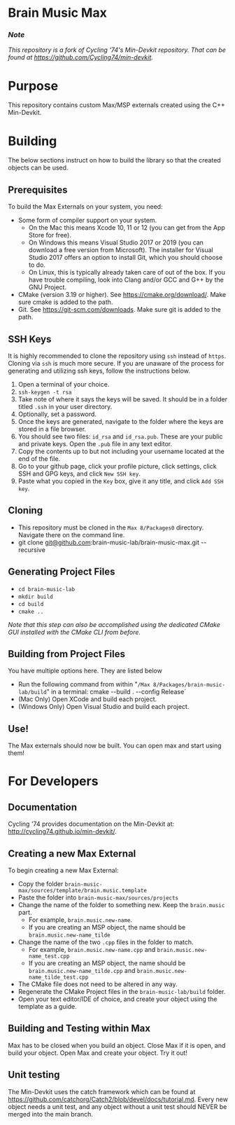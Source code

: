 # Brain Music Max

### *Note*
*This repository is a fork of Cycling '74's Min-Devkit repository. That can be found at https://github.com/Cycling74/min-devkit.*

# Purpose
This repository contains custom Max/MSP externals created using the C++ Min-Devkit. 

# Building
The below sections instruct on how to build the library so that the created objects can be used.

## Prerequisites
To build the Max Externals on your system, you need: 
* Some form of compiler support on your system.
    * On the Mac this means Xcode 10, 11 or 12 (you can get from the App Store for free).
    * On Windows this means Visual Studio 2017 or 2019 (you can download a free version from Microsoft). The installer for Visual Studio 2017 offers an option to install Git, which you should choose to do.
    * On Linux, this is typically already taken care of out of the box. If you have trouble compiling, look into Clang and/or GCC and G++ by the GNU Project.
* CMake (version 3.19 or higher). See https://cmake.org/download/. Make sure cmake is added to the path.
* Git. See https://git-scm.com/downloads. Make sure git is added to the path.

## SSH Keys
It is highly recommended to clone the repository using `ssh` instead of `https`. Cloning via `ssh` is much more secure. If you are unaware of the process for generating and utilizing ssh keys, follow the instructions below.
1. Open a terminal of your choice.
2. `ssh-keygen -t rsa`
3. Take note of where it says the keys will be saved. It should be in a folder titled `.ssh` in your user directory.
4. Optionally, set a password. 
5. Once the keys are generated, navigate to the folder where the keys are stored in a file browser.
6. You should see two files: `id_rsa` and `id_rsa.pub`. These are your public and private keys. Open the `.pub` file in any text editor.
7. Copy the contents up to but not including your username located at the end of the file.
8. Go to your github page, click your profile picture, click settings, click SSH and GPG keys, and click `New SSH key`.
9. Paste what you copied in the `Key` box, give it any title, and click `Add SSH key`.

## Cloning
* This repository must be cloned in the `Max 8/Packages0` directory. Navigate there on the command line.
* git clone git@github.com:brain-music-lab/brain-music-max.git --recursive

## Generating Project Files
* `cd brain-music-lab`
* `mkdir build`
* `cd build`
* `cmake ..`

*Note that this step can also be accomplished using the dedicated CMake GUI installed with the CMake CLI from before.*

## Building from Project Files
You have multiple options here. They are listed below
* Run the following command from within "`/Max 8/Packages/brain-music-lab/build`" in a terminal: cmake --build . --config Release`
* (Mac Only) Open XCode and build each project.
* (Windows Only) Open Visual Studio and build each project.

## Use!
The Max externals should now be built. You can open max and start using them!

# For Developers
## Documentation
Cycling '74 provides documentation on the Min-Devkit at: http://cycling74.github.io/min-devkit/.

## Creating a new Max External
To begin creating a new Max External:
* Copy the folder `brain-music-max/sources/template/brain.music.template`
* Paste the folder into `brain-music-max/sources/projects`
* Change the name of the folder to something new. Keep the `brain.music` part. 
    * For example, `brain.music.new-name`.
    * If you are creating an MSP object, the name should be `brain.music.new-name_tilde`
* Change the name of the two `.cpp` files in the folder to match. 
    * For example, `brain.music.new-name.cpp` and `brain.music.new-name_test.cpp`
    * If you are creating an MSP object, the name should be `brain.music.new-name_tilde.cpp` and `brain.music.new-name_tilde_test.cpp`
* The CMake file does not need to be altered in any way.
* Regenerate the CMake Project files in the `brain-music-lab/build` folder.
* Open your text editor/IDE of choice, and create your object using the template as a guide.

## Building and Testing within Max
Max has to be closed when you build an object. Close Max if it is open, and build your object. Open Max and create your object. Try it out!

## Unit testing
The Min-Devkit uses the catch framework which can be found at https://github.com/catchorg/Catch2/blob/devel/docs/tutorial.md. 
Every new object needs a unit test, and any object without a unit test should NEVER be merged into the main branch. 
